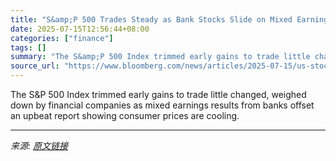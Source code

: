 ```yaml
---
title: "S&amp;P 500 Trades Steady as Bank Stocks Slide on Mixed Earnings"
date: 2025-07-15T12:56:44+08:00
categories: ["finance"]
tags: []
summary: "The S&amp;P 500 Index trimmed early gains to trade little changed, weighed down by financial companies as mixed earnings results from banks offset an upbeat report showing consumer prices are cooling."
source_url: "https://www.bloomberg.com/news/articles/2025-07-15/us-stock-futures-jump-as-core-cpi-shows-easing-inflation-in-june"
---
```


The S&amp;P 500 Index trimmed early gains to trade little changed, weighed down by financial companies as mixed earnings results from banks offset an upbeat report showing consumer prices are cooling.

---

*来源: [原文链接](https://www.bloomberg.com/news/articles/2025-07-15/us-stock-futures-jump-as-core-cpi-shows-easing-inflation-in-june)*
